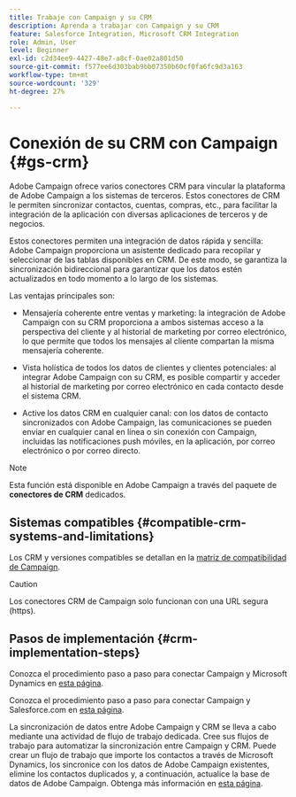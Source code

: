 ```yaml
---
title: Trabaje con Campaign y su CRM
description: Aprenda a trabajar con Campaign y su CRM
feature: Salesforce Integration, Microsoft CRM Integration
role: Admin, User
level: Beginner
exl-id: c2d34ee9-4427-48e7-a8cf-0ae02a801d50
source-git-commit: f577ee6d303bab9bb07350b60cf0fa6fc9d3a163
workflow-type: tm+mt
source-wordcount: '329'
ht-degree: 27%

---
```


# Conexión de su CRM con Campaign {#gs-crm}

Adobe Campaign ofrece varios conectores CRM para vincular la plataforma de Adobe Campaign a los sistemas de terceros. Estos conectores de CRM le permiten sincronizar contactos, cuentas, compras, etc., para facilitar la integración de la aplicación con diversas aplicaciones de terceros y de negocios.

Estos conectores permiten una integración de datos rápida y sencilla: Adobe Campaign proporciona un asistente dedicado para recopilar y seleccionar de las tablas disponibles en CRM. De este modo, se garantiza la sincronización bidireccional para garantizar que los datos estén actualizados en todo momento a lo largo de los sistemas.

Las ventajas principales son:

* Mensajería coherente entre ventas y marketing: la integración de Adobe Campaign con su CRM proporciona a ambos sistemas acceso a la perspectiva del cliente y al historial de marketing por correo electrónico, lo que permite que todos los mensajes al cliente compartan la misma mensajería coherente.

* Vista holística de todos los datos de clientes y clientes potenciales: al integrar Adobe Campaign con su CRM, es posible compartir y acceder al historial de marketing por correo electrónico en cada contacto desde el sistema CRM.

* Active los datos CRM en cualquier canal: con los datos de contacto sincronizados con Adobe Campaign, las comunicaciones se pueden enviar en cualquier canal en línea o sin conexión con Campaign, incluidas las notificaciones push móviles, en la aplicación, por correo electrónico o por correo directo.


>[!NOTE]
>
>Esta función está disponible en Adobe Campaign a través del paquete de **conectores de CRM** dedicados.

## Sistemas compatibles {#compatible-crm-systems-and-limitations}

Los CRM y versiones compatibles se detallan en la [matriz de compatibilidad de Campaign](../start/compatibility-matrix.md).

>[!CAUTION]
>
> Los conectores CRM de Campaign solo funcionan con una URL segura (https).

## Pasos de implementación {#crm-implementation-steps}

Conozca el procedimiento paso a paso para conectar Campaign y Microsoft Dynamics en [esta página](ac-ms-dyn.md).

Conozca el procedimiento paso a paso para conectar Campaign y Salesforce.com en [esta página](ac-sfdc.md).

La sincronización de datos entre Adobe Campaign y CRM se lleva a cabo mediante una actividad de flujo de trabajo dedicada. Cree sus flujos de trabajo para automatizar la sincronización entre Campaign y CRM. Puede crear un flujo de trabajo que importe los contactos a través de Microsoft Dynamics, los sincronice con los datos de Adobe Campaign existentes, elimine los contactos duplicados y, a continuación, actualice la base de datos de Adobe Campaign. Obtenga más información en [esta página](crm-data-sync.md).
